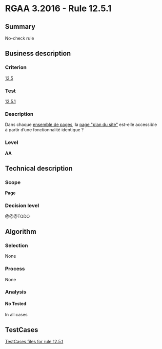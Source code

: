 # RGAA 3.2016 - Rule 12.5.1

## Summary
No-check rule


## Business description

### Criterion
[12.5](http://references.modernisation.gouv.fr/rgaa-accessibilite/criteres.html#crit-12-5)

### Test
[12.5.1](http://references.modernisation.gouv.fr/rgaa-accessibilite/criteres.html#test-12-5-1)

### Description
<div lang="fr">Dans chaque <a href="http://references.modernisation.gouv.fr/rgaa-accessibilite/glossaire.html#ensemble-de-pages">ensemble de pages</a>, la <a href="http://references.modernisation.gouv.fr/rgaa-accessibilite/glossaire.html#page-plan-du-site">page "plan du site"</a> est-elle accessible &#xE0; partir d&#x2019;une fonctionnalit&#xE9; identique&nbsp;?</div>

### Level
**AA**


## Technical description

### Scope
**Page**

### Decision level
@@@TODO


## Algorithm

### Selection
None

### Process
None

### Analysis

#### No Tested
In all cases


##  TestCases

[TestCases files for rule 12.5.1](https://github.com/Asqatasun/Asqatasun/tree/develop/rules/rules-rgaa3.2016/src/test/resources/testcases/rgaa32016/Rgaa32016Rule120501/)


